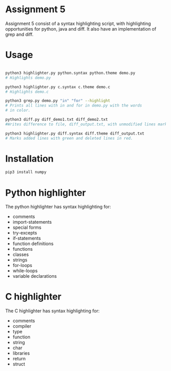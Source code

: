 # Assignment 5

Assignment 5 consist of a syntax highlighting script, with highlighting opportunities for python, java and diff. It also have an implementation of grep and diff.

# Usage

```bash

python3 highlighter.py python.syntax python.theme demo.py
# Highlights demo.py

python3 highlighter.py c.syntax c.theme demo.c
# Highlights demo.c

python3 grep.py demo.py "in" "for" --highlight
# Prints all lines with in and for in demo.py with the words
# in color.

python3 diff.py diff_demo1.txt diff_demo2.txt
#Writes difference to file, diff_output.txt, with unmodified lines marked as 0, added lines marked as +, and deleted lines as -.   

python3 highlighter.py diff.syntax diff.theme diff_output.txt
# Marks added lines with green and deleted lines in red.
```

# Installation

```bash
pip3 install numpy
```

# Python highlighter

The python highlighter has syntax highlighting for:
- comments
- import-statements
- special forms
- try-excepts
- if-statements
- function definitions
- functions
- classes
- strings
- for-loops
- while-loops
- variable declarations


# C highlighter

The C highlighter has syntax highlighting for:

- comments
- compiler
- type
- function
- string
- char
- libraries
- return
- struct
